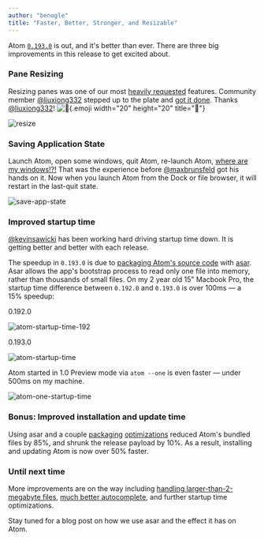 ```yaml
---
author: "benogle"
title: "Faster, Better, Stronger, and Resizable"
---
```


Atom [`0.193.0`](https://github.com/atom/atom/releases/tag/v0.193.0) is out, and it's better than ever. There are three big improvements in this release to get excited about.

<!--more-->

### Pane Resizing

Resizing panes was one of our most [heavily requested](https://github.com/atom/atom/issues/274) features. Community member [@liuxiong332](https://github.com/liuxiong332) stepped up to the plate and [got it done](https://github.com/atom/atom/pull/5902). Thanks [@liuxiong332](https://github.com/liuxiong332)! ![:tada:](https://github.githubassets.com/images/icons/emoji/unicode/1f389.png){.emoji width="20" height="20" title=":tada:"}

![resize](https://cloud.githubusercontent.com/assets/69169/7259166/51b3b84e-e816-11e4-8fe6-13e5202bb5fc.gif)

### Saving Application State

Launch Atom, open some windows, quit Atom, re-launch Atom, [where are my windows!?!](https://github.com/atom/atom/issues/1603) That was the experience before [@maxbrunsfeld](https://github.com/maxbrunsfeld) got his hands on it. Now when you launch Atom from the Dock or file browser, it will restart in the last-quit state.

![save-app-state](https://cloud.githubusercontent.com/assets/69169/7261869/ee95d346-e829-11e4-87bf-0f595586ed78.gif)

### Improved startup time

[@kevinsawicki](https://github.com/kevinsawicki) has been working hard driving startup time down. It is getting better and better with each release.

The speedup in `0.193.0` is due to [packaging Atom's source code](https://github.com/atom/atom/pull/6313) with [asar](https://github.com/atom/asar). Asar allows the app's bootstrap process to read only one file into memory, rather than thousands of small files. On my 2 year old 15" Macbook Pro, the startup time difference between `0.192.0` and `0.193.0` is over 100ms — a 15% speedup:

0.192.0

![atom-startup-time-192](https://cloud.githubusercontent.com/assets/69169/7260085/81a8ddbc-e81c-11e4-9ff7-c3a219ca50a8.png)

0.193.0

![atom-startup-time](https://cloud.githubusercontent.com/assets/69169/7259151/447c2efe-e816-11e4-83b8-df924b0d1bc9.png)

Atom started in 1.0 Preview mode via `atom --one` is even faster — under 500ms on my machine.

![atom-one-startup-time](https://cloud.githubusercontent.com/assets/69169/7259150/447bd468-e816-11e4-9fce-197e86306f7e.png)

### Bonus: Improved installation and update time

Using asar and a couple [packaging](https://github.com/atom/atom/pull/6395) [optimizations](https://github.com/atom/atom/pull/6447) reduced Atom's bundled files by 85%, and shrunk the release payload by 10%. As a result, installing and updating Atom is now over 50% faster.

### Until next time

More improvements are on the way including [handling larger-than-2-megabyte files](https://github.com/atom/text-document), [much better autocomplete](https://github.com/atom-community/autocomplete-plus/issues/351), and further startup time optimizations.

Stay tuned for a blog post on how we use asar and the effect it has on Atom.

